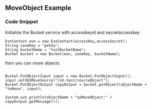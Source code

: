 ## MoveObject Example



### Code Snippet

Initialize the Bucket service with accesskeyid and secretaccesskey

```
EvnContext evn = new EvnContext(accessKey,accessSecret);
String zoneKey = "pek3a";
String bucketName = "testBucketName";
Bucket bucket = new Bucket(evn, zoneKey, bucketName);

```

then you can move objects


```

Bucket.PutObjectInput input = new Bucket.PutObjectInput();
input.setXQSMoveSource("/sh-test/sourceObject");
Bucket.PutObjectOutput copyOutput = bucket.putObject(objectName + "toMove", input);

System.out.println(objectName + "qsMoveObject:" + copyOutput.getMessage());


```